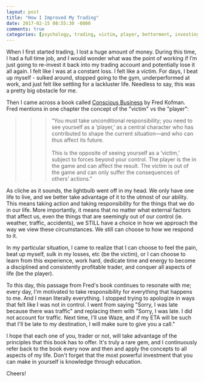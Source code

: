 ```yaml
---
layout: post
title: "How I Improved My Trading"
date: 2017-02-15 08:55:30 -0800
comments: true
categories: [psychology, trading, victim, player, betterment, investing, conscious business]
---
```


When I first started trading, I lost a huge amount of money. During this time, I had a full time job, and I would wonder what was the point of working if I’m just going to re-invest it back into my trading account and potentially lose it all again. I felt like I was at a constant loss. I felt like a victim. For days, I beat up myself - sulked around, stopped going to the gym, underperformed at work, and just felt like settling for a lackluster life. Needless to say, this was a pretty big obstacle for me.

Then I came across a book called [Conscious Business](http://amzn.to/2kypWkt "Fred Kofman - Conscious Business") by Fred Kofman. Fred mentions in one chapter the concept of the "victim" vs the "player":

>>>“You must take unconditional responsibility; you need to see yourself as a ‘player,’ as a central character who has contributed to shape the current situation—and who can thus affect its future.<br/><br/>
This is the opposite of seeing yourself as a ‘victim,’ subject to forces beyond your control. The player is the in the game and can affect the result. The victim is out of the game and can only suffer the consequences of others’ actions."

As cliche as it sounds, the lightbulb went off in my head. We only have one life to live, and we better take advantage of it to the utmost of our ability. This means taking action and taking responsibility for the things that we do in our life. More importantly, it means that no matter what external factors that affect us, even the things that are seemingly out of our control (ie. weather, traffic, accidents), we STILL have a choice in how we approach the way we view these circumstances. We still can choose to how we respond to it.

In my particular situation, I came to realize that I can choose to feel the pain, beat up myself, sulk in my losses, etc (be the victim), or I can choose to learn from this experience, work hard, dedicate time and energy to become a disciplined and consistently profitable trader, and conquer all aspects of life (be the player).

To this day, this passage from Fred's book continues to resonate with me; every day, I'm motivated to take responsibility for everything that happens to me. And I mean literally everything. I stopped trying to apologize in ways that felt like I was not in control. I went from saying "Sorry, I was late because there was traffic" and replacing them with "Sorry, I was late. I did not account for traffic. Next time, I'll use Waze, and if my ETA will be such that I'll be late to my destination, I will make sure to give you a call."

I hope that each one of you, trader or not, will take advantage of the principles that this book has to offer. It's truly a rare gem, and I continuously refer back to the book every now and then and apply the concepts to all aspects of my life. Don't forget that the most powerful investment that you can make in yourself is knowledge through education.

Cheers!
